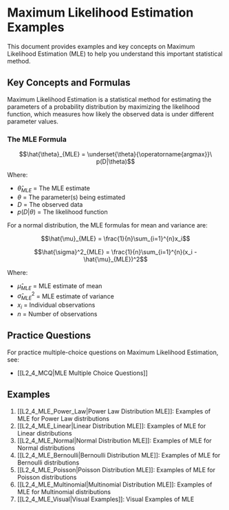 # Maximum Likelihood Estimation Examples

This document provides examples and key concepts on Maximum Likelihood Estimation (MLE) to help you understand this important statistical method.

## Key Concepts and Formulas

Maximum Likelihood Estimation is a statistical method for estimating the parameters of a probability distribution by maximizing the likelihood function, which measures how likely the observed data is under different parameter values.

### The MLE Formula

$$\hat{\theta}_{MLE} = \underset{\theta}{\operatorname{argmax}}\ p(D|\theta)$$

Where:
- $\hat{\theta}_{MLE}$ = The MLE estimate
- $\theta$ = The parameter(s) being estimated
- $D$ = The observed data
- $p(D|\theta)$ = The likelihood function

For a normal distribution, the MLE formulas for mean and variance are:

$$\hat{\mu}_{MLE} = \frac{1}{n}\sum_{i=1}^{n}x_i$$

$$\hat{\sigma}^2_{MLE} = \frac{1}{n}\sum_{i=1}^{n}(x_i - \hat{\mu}_{MLE})^2$$

Where:
- $\hat{\mu}_{MLE}$ = MLE estimate of mean
- $\hat{\sigma}^2_{MLE}$ = MLE estimate of variance
- $x_i$ = Individual observations
- $n$ = Number of observations

## Practice Questions

For practice multiple-choice questions on Maximum Likelihood Estimation, see:
- [[L2_4_MCQ|MLE Multiple Choice Questions]]

## Examples

1. [[L2_4_MLE_Power_Law|Power Law Distribution MLE]]: Examples of MLE for Power Law distributions
2. [[L2_4_MLE_Linear|Linear Distribution MLE]]: Examples of MLE for Linear distributions
3. [[L2_4_MLE_Normal|Normal Distribution MLE]]: Examples of MLE for Normal distributions
4. [[L2_4_MLE_Bernoulli|Bernoulli Distribution MLE]]: Examples of MLE for Bernoulli distributions
5. [[L2_4_MLE_Poisson|Poisson Distribution MLE]]: Examples of MLE for Poisson distributions
6. [[L2_4_MLE_Multinomial|Multinomial Distribution MLE]]: Examples of MLE for Multinomial distributions
7. [[L2_4_MLE_Visual|Visual Examples]]: Visual Examples of MLE
